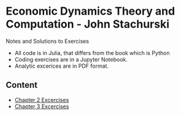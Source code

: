 # Economic Dynamics Theory and Computation - John Stachurski

Notes and Solutions to Exercises

* All code is in Julia, that differs from the book which is Python
* Coding exercises are in a Jupyter Notebook.
* Analytic excerices are in PDF format.

## Content
* [Chapter 2 Excercises](Excercises/chapter_2_exercises.ipynb)
* [Chapter 3 Excercises](Excercises/chapter_3_exercises.pdf)